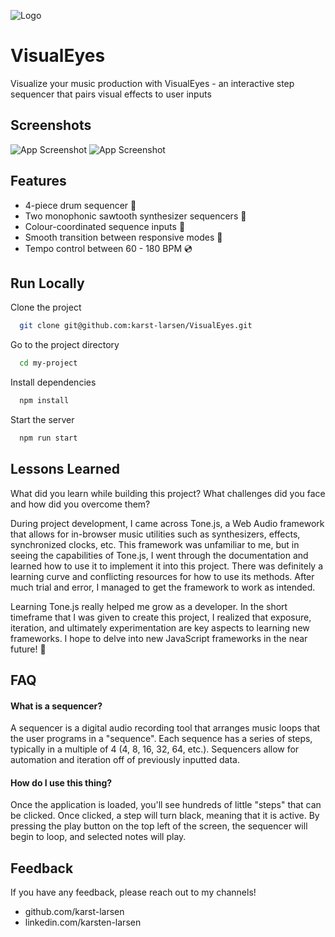 ![Logo](https://i.ibb.co/7C6N1Fz/Visual-Eyes-Banner.png)

# VisualEyes

Visualize your music production with VisualEyes - an interactive step sequencer that pairs visual effects to user inputs

## Screenshots

![App Screenshot](https://i.ibb.co/5r862KK/Visual-Eyes-SS1.png)
![App Screenshot](https://i.ibb.co/yncNKFs/Visual-Eyes-SS2.png)

## Features

- 4-piece drum sequencer 🥁
- Two monophonic sawtooth synthesizer sequencers 🤖
- Colour-coordinated sequence inputs 🌈
- Smooth transition between responsive modes 📱
- Tempo control between 60 - 180 BPM 💿

## Run Locally

Clone the project

```bash
  git clone git@github.com:karst-larsen/VisualEyes.git
```

Go to the project directory

```bash
  cd my-project
```

Install dependencies

```bash
  npm install
```

Start the server

```bash
  npm run start
```

## Lessons Learned

What did you learn while building this project? What challenges did you face and how did you overcome them?

During project development, I came across Tone.js, a Web Audio framework that allows for in-browser music utilities such as synthesizers, effects, synchronized clocks, etc. This framework was unfamiliar to me, but in seeing the capabilities of Tone.js, I went through the documentation and learned how to use it to implement it into this project. There was definitely a learning curve and conflicting resources for how to use its methods. After much trial and error, I managed to get the framework to work as intended.

Learning Tone.js really helped me grow as a developer. In the short timeframe that I was given to create this project, I realized that exposure, iteration, and ultimately experimentation are key aspects to learning new frameworks. I hope to delve into new JavaScript frameworks in the near future! 🚀

## FAQ

#### What is a sequencer?

A sequencer is a digital audio recording tool that arranges music loops that the user programs in a "sequence". Each sequence has a series of steps, typically in a multiple of 4 (4, 8, 16, 32, 64, etc.). Sequencers allow for automation and iteration off of previously inputted data.

#### How do I use this thing?

Once the application is loaded, you'll see hundreds of little "steps" that can be clicked. Once clicked, a step will turn black, meaning that it is active. By pressing the play button on the top left of the screen, the sequencer will begin to loop, and selected notes will play.

## Feedback

If you have any feedback, please reach out to my channels!

- github.com/karst-larsen
- linkedin.com/karsten-larsen
